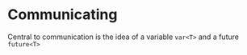 Communicating
=============


Central to communication is the idea of a variable `var<T>` and a future `future<T>`
